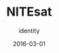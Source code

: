 ---
title: NITEsat
subtitle: identity
layout: default
modal-id: 6
date: 2016-03-01
description: Created for The Adler Planetarium | Far Horizon's Night time Earth imaging Cubesat intiative. The identity for NITEsat (Night Imaging & Tracking Experiment Satellite) drew inspiration from technology and aerial photography. It looks geographical and of-this-earth, as well as space-age and futuristic. It represents both the Cubesat, and what the Cubesat will be looking down on.<p><i> Callaborative work with <a href="http://cbgworks.com/">Christopher Givens</i></a></p>
img: ['Nitesat02.png', 'NiteSat03.jpg', 'NiteSat01.jpg']
thumbnail: NiteSat_thumb.jpg
alt: image-alt
project-date: March 2016
client: The Adler Planetarium
category: identity


---